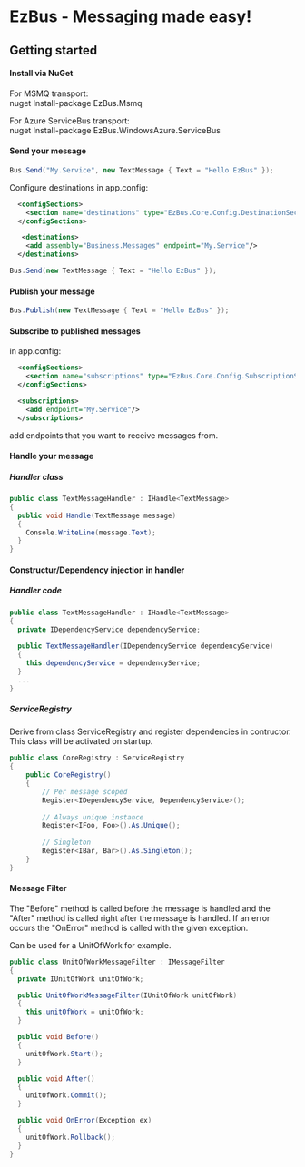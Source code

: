 EzBus - Messaging made easy!
===============================

## Getting started

#### Install via NuGet

For MSMQ transport:<br/>
nuget Install-package EzBus.Msmq

For Azure ServiceBus transport:<br/>
nuget Install-package EzBus.WindowsAzure.ServiceBus

#### Send your message

```C#
Bus.Send("My.Service", new TextMessage { Text = "Hello EzBus" });
```

Configure destinations in app.config:

```xml
  <configSections>
    <section name="destinations" type="EzBus.Core.Config.DestinationSection, EzBus.Core"/>
  </configSections>

   <destinations>
    <add assembly="Business.Messages" endpoint="My.Service"/>
  </destinations>
```
```C#
Bus.Send(new TextMessage { Text = "Hello EzBus" });
```

#### Publish your message

```C#
Bus.Publish(new TextMessage { Text = "Hello EzBus" });
```

#### Subscribe to published messages

in app.config:

```xml
  <configSections>
    <section name="subscriptions" type="EzBus.Core.Config.SubscriptionSection, EzBus.Core"/>
  </configSections>

  <subscriptions>
    <add endpoint="My.Service"/>
  </subscriptions>
```

add endpoints that you want to receive messages from.

#### Handle your message

##### Handler class
```C#
public class TextMessageHandler : IHandle<TextMessage>
{
  public void Handle(TextMessage message)
  {
    Console.WriteLine(message.Text);
  }
}
```
#### Constructur/Dependency injection in handler

##### Handler code

```C#
public class TextMessageHandler : IHandle<TextMessage>
{
  private IDependencyService dependencyService;
  
  public TextMessageHandler(IDependencyService dependencyService)
  {
    this.dependencyService = dependencyService;
  }
  ...
}
```

##### ServiceRegistry
Derive from class ServiceRegistry and register dependencies in contructor. This class will be activated on startup.
```C#
public class CoreRegistry : ServiceRegistry
{
    public CoreRegistry()
    {
        // Per message scoped
        Register<IDependencyService, DependencyService>();
        
        // Always unique instance
        Register<IFoo, Foo>().As.Unique();
        
        // Singleton
        Register<IBar, Bar>().As.Singleton();
    }
}
```

#### Message Filter

The "Before" method is called before the message is handled and the "After" method is called right after the message is handled. If an error occurs the "OnError" method is called with the given exception.

Can be used for a UnitOfWork for example. 

```C#
public class UnitOfWorkMessageFilter : IMessageFilter
{
  private IUnitOfWork unitOfWork;

  public UnitOfWorkMessageFilter(IUnitOfWork unitOfWork)
  {
    this.unitOfWork = unitOfWork;   
  }

  public void Before()
  {
    unitOfWork.Start();
  }

  public void After()
  {
    unitOfWork.Commit();
  }

  public void OnError(Exception ex)
  {
    unitOfWork.Rollback();
  }
}
```
